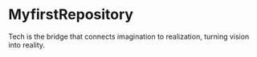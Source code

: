 # MyfirstRepository
Tech is the bridge that connects imagination to realization, turning vision into reality.
